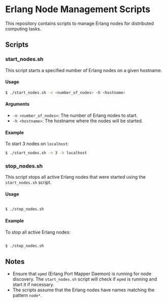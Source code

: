 # Erlang Node Management Scripts

This repository contains scripts to manage Erlang nodes for distributed computing tasks.

## Scripts

### start_nodes.sh

This script starts a specified number of Erlang nodes on a given hostname.

#### Usage

```bash
$ ./start_nodes.sh -n <number_of_nodes> -h <hostname>
```

#### Arguments

-   `-n <number_of_nodes>`: The number of Erlang nodes to start.
-   `-h <hostname>`: The hostname where the nodes will be started.

#### Example

To start 3 nodes on `localhost`:

```bash
$ ./start_nodes.sh -n 3 -h localhost
```
### stop_nodes.sh

This script stops all active Erlang nodes that were started using the `start_nodes.sh` script.

#### Usage
```bash

$ ./stop_nodes.sh
```
#### Example

To stop all active Erlang nodes:

``` bash

$ ./stop_nodes.sh

```
Notes
-----

-   Ensure that `epmd` (Erlang Port Mapper Daemon) is running for node discovery. The `start_nodes.sh` script will check if `epmd` is running and start it if necessary.
-   The scripts assume that the Erlang nodes have names matching the pattern `node*`.